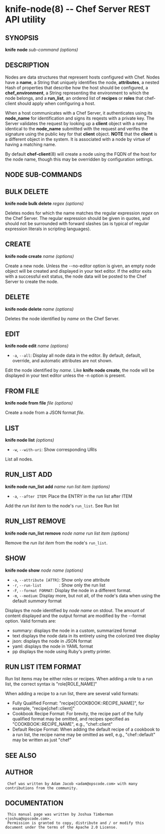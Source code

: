 knife-node(8) -- Chef Server REST API utility
========================================

## SYNOPSIS

__knife__ __node__ _sub-command_ _(options)_

## DESCRIPTION
Nodes are data structures that represent hosts configured with Chef.
Nodes have a __name__, a String that uniquely identifies the node,
__attributes__, a nested Hash of properties that describe how the host
should be configured, a __chef\_environment__, a String representing the
environment to which the node belongs, and a __run\_list__, an ordered
list of __recipes__ or __roles__ that chef-client should apply when
configuring a host.

When a host communicates with a Chef Server, it authenticates using its
__node\_name__ for identification and signs its reqests with a private
key.  The Server validates the request by looking up a __client__ object
with a name identical to the __node\_name__ submitted with the request
and verifes the signature using the public key for that __client__
object. __NOTE__ that the __client__ is a different object in the
system. It is associated with a node by virtue of having a matching
name.

By default __chef-client__(8) will create a node using the FQDN of the
host for the node name, though this may be overridden by configuration
settings.

## NODE SUB-COMMANDS


## BULK DELETE
__knife node bulk delete__ _regex_ _(options)_

Deletes nodes for which the name matches the regular expression _regex_
on the Chef Server. The regular expression should be given in quotes,
and should not be surrounded with forward slashes (as is typical of
regular expression literals in scripting languages).

## CREATE
__knife node create__ _name_ _(options)_

Create a new node. Unless the --no-editor option is given, an empty node
object will be created and displayed in your text editor. If the editor
exits with a successful exit status, the node data will be posted to the
Chef Server to create the node.

## DELETE
__knife node delete__ _name_ _(options)_

Deletes the node identified by _name_ on the Chef Server.

## EDIT
__knife node edit__ _name_ _(options)_

  * `-a`, `--all`:
    Display all node data in the editor. By default, default, override,
    and automatic attributes are not shown.

Edit the node identified by _name_. Like __knife node create__, the node
will be displayed in your text editor unless the -n option is present.

## FROM FILE
__knife node from file__ _file_ _(options)_

Create a node from a JSON format _file_.

## LIST
__knife node list__ _(options)_

  * `-w`, `--with-uri`:
    Show corresponding URIs

List all nodes.

## RUN\_LIST ADD
__knife node run_list add__ _name_ _run list item_ _(options)_

  * `-a`, `--after ITEM`:
    Place the ENTRY in the run list after ITEM

Add the _run list item_ to the node's `run_list`. See Run list

## RUN\_LIST REMOVE
__knife node run_list remove__ _node name_ _run list item_ _(options)_

Remove the _run list item_ from the node's `run_list`.

## SHOW
__knife node show__ _node name_ _(options)_

  * `-a`, `--attribute [ATTR]`:
    Show only one attribute
  * `-r`, `--run-list        `:
    Show only the run list
  * `-F`, `--format FORMAT`:
    Display the node in a different format.
  * `-m`, `--medium`:
    Display more, but not all, of the node's data when using the default
    _summary_ format

Displays the node identified by _node name_ on stdout. The amount of
content displayed and the output format are modified by the --format
option. Valid formats are:

  * summary:
    displays the node in a custom, summarized format
  * text
    displays the node data in its entirety using the colorized tree
display
  * json:
    displays the node in JSON format
  * yaml:
    displays the node in YAML format
  * pp
    displays the node using Ruby's pretty printer.

## RUN LIST ITEM FORMAT
Run list items may be either roles or recipes. When adding a role to a
run list, the correct syntax is "role[ROLE\_NAME]"

When adding a recipe to a run list, there are several valid formats:

  * Fully Qualified Format:
    "recipe[COOKBOOK::RECIPE_NAME]", for example, "recipe[chef::client]"
  * Cookbook Recipe Format:
    For brevity, the recipe part of the fully qualified format may be omitted, and recipes specified as "COOKBOOK::RECIPE_NAME", e.g., "chef::client"
  * Default Recipe Format:
    When adding the default recipe of a cookbook to a run list, the recipe name may be omitted as well, e.g., "chef::default" may be written as just "chef"

## SEE ALSO

## AUTHOR
     Chef was written by Adam Jacob <adam@opscode.com> with many contributions from the community.

## DOCUMENTATION
     This manual page was written by Joshua Timberman <joshua@opscode.com>.
     Permission is granted to copy, distribute and / or modify this document under the terms of the Apache 2.0 License.

